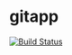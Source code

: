 # gitapp
[![Build Status](https://dev.azure.com/NehaM02507/Agile%20Project/_apis/build/status%2FGitvartech.gitapp?branchName=master)](https://dev.azure.com/NehaM02507/Agile%20Project/_build/latest?definitionId=4&branchName=master)
